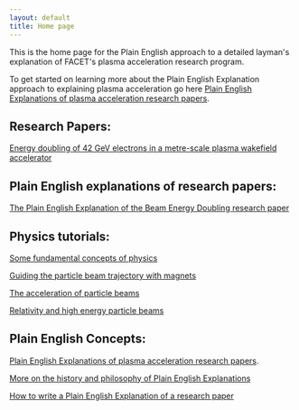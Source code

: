 ```yaml
---
layout: default
title: Home page
---
```


This is the home page for the Plain English approach to a detailed layman's explanation of FACET's plasma acceleration research program.

To get started on learning more about the Plain English Explanation approach to explaining plasma acceleration go here [Plain English Explanations of plasma acceleration research papers](/plasma-accel-explained.html).


## Research Papers:

[Energy doubling of 42 GeV electrons in a metre-scale plasma wakefield accelerator](/energy-doubling-slacpub.html)


## Plain English explanations of research papers:

[The Plain English Explanation of the Beam Energy Doubling research paper](/energy-doubling-explained.html)


## Physics tutorials:

[Some fundamental concepts of physics](/principles-of-physics-tutorial.html)

[Guiding the particle beam trajectory with magnets](/beam-control-tutorial.html)

[The acceleration of particle beams](/beam-acceleration-tutorial.html)

[Relativity and high energy particle beams](/relativity-tutorial.html)


## Plain English Concepts:

[Plain English Explanations of plasma acceleration research papers](/plasma-accel-explained.html).

[More on the history and philosophy of Plain English Explanations](/plain-english-papers.html)

[How to write a Plain English Explanation of a research paper](/how-to-write-a-PEP.html)


